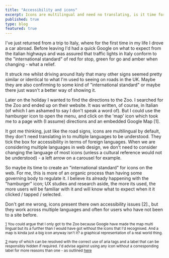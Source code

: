 ```yaml
---
title: "Accessibility and icons"
excerpt: Icons are multilingual and need no translating, is it time for an 'international standard'?
published: true
type: blog
featured: true
---
```


I've just returned from a trip to Italy, where for the first time in my life I drove a car abroad. Before leaving I'd had a quick Google on what to expect from the italian highways and was assured that traffic lights in Italy conform to the "international standard" of red for stop, green for go and amber when changing - what a relief.

It struck me whilst driving around Italy that many other signs seemed pretty similar or identical to what I'm used to seeing on roads in the UK. Maybe they are also confirming to some kind of "international standard" or maybe there just wasn't a better way of showing it.

Later on the holiday I wanted to find the directions to the Zoo. I searched for the Zoo and ended up on their website. It was written, of course, in Italian (of which I am ashamed to say I don't speak a word of). But I could use the hamburger icon to open the menu, and click on the 'map' icon which took me to a page with (I assume) directions and an embedded Google Map <a name="google-map-footnote">[1]</a>.

It got me thinking, just like the road signs, icons are multilingual by default, they don't need translating in to multiple languages to be understood. They tick the box for accessibility in terms of foreign languages. When we are considering multiple languages in web design, we don't need to consider changing the language of most icons (unless a cultural reference would not be understood) - a left arrow on a carousel for example.

So maybe its time to create an "international standard" for icons on the web. For me, this is more of an organic process than having some governing body to regulate it. I believe its already happening with the "hamburger" icon; UX studies and research aside, the more its used, the more users will be familiar with it and will know what to expect when it it clicked / tapped / selected.

Don't get me wrong, icons present there own accessibility issues <a name="icon-accessibility-footnote">[2]</a>., but they work across multiple languages and often for users who have not been to a site before.

<sup>[1](#google-map-footnote) You could argue that I only got to the Zoo because Google have made the map multi lingual but its a further than I would have got without the icons that I'd recognised. And a map is kinda just a big icon anyway isn't it? a graphical representation of a real world thing.</sup>

<sup>[2](#icon-accessibility-footnote)
many of which can be resolved with the correct use of aria tags and a label that can be responsibly hidden if required. I'd advise against using any icon without a corresponding label for more reasons than one - as outlined [here](http://uxmyths.com/post/715009009/myth-icons-enhance-usability)
</sup>
